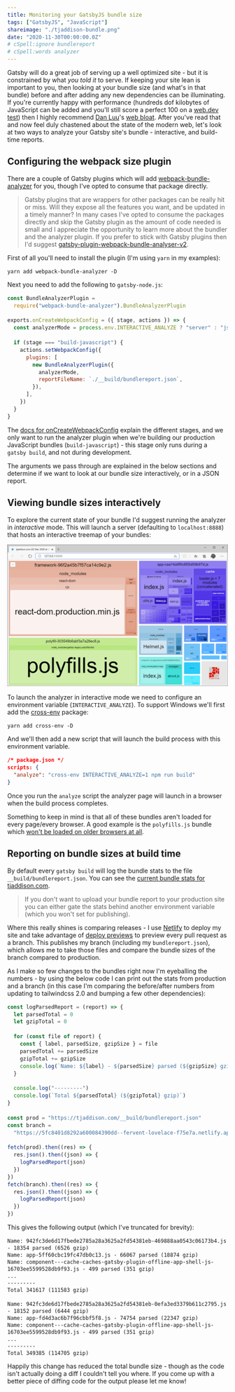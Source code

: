 ```yaml
---
title: Monitoring your GatsbyJS bundle size
tags: ["GatsbyJS", "JavaScript"]
shareimage: "./tjaddison-bundle.png"
date: "2020-11-30T00:00:00.0Z"
# cSpell:ignore bundlereport
# cSpell:words analyzer
---
```


Gatsby will do a great job of serving up a well optimized site - but it is constrained by what _you told it_ to serve. If keeping your site lean is important to you, then looking at your bundle size (and what's in that bundle) before and after adding any new dependencies can be illuminating. If you're currently happy with performance (hundreds dof kilobytes of JavaScript can be added and you'll still score a perfect 100 on a [web.dev test]) then I highly recommend [Dan Luu]'s [web bloat]. After you've read that and now feel duly chastened about the state of the modern web, let's look at two ways to analyze your Gatsby site's bundle - interactive, and build-time reports.

## Configuring the webpack size plugin

There are a couple of Gatsby plugins which will add [webpack-bundle-analyzer] for you, though I've opted to consume that package directly.

> Gatsby plugins that are wrappers for other packages can be really hit or miss. Will they expose all the features you want, and be updated in a timely manner? In many cases I've opted to consume the packages directly and skip the Gatsby plugin as the amount of code needed is small and I appreciate the opportunity to learn more about the bundler and the analyzer plugin. If you prefer to stick with Gatsby plugins then I'd suggest [gatsby-plugin-webpack-bundle-analyser-v2].

First of all you'll need to install the plugin (I'm using `yarn` in my examples):

```shell
yarn add webpack-bundle-analyzer -D
```

Next you need to add the following to `gatsby-node.js`:

```javascript
const BundleAnalyzerPlugin =
  require("webpack-bundle-analyzer").BundleAnalyzerPlugin

exports.onCreateWebpackConfig = ({ stage, actions }) => {
  const analyzerMode = process.env.INTERACTIVE_ANALYZE ? "server" : "json"

  if (stage === "build-javascript") {
    actions.setWebpackConfig({
      plugins: [
        new BundleAnalyzerPlugin({
          analyzerMode,
          reportFileName: `./__build/bundlereport.json`,
        }),
      ],
    })
  }
}
```

The [docs for onCreateWebpackConfig] explain the different stages, and we only want to run the analyzer plugin when we're building our production JavaScript bundles (`build-javascript`) - this stage only runs during a `gatsby build`, and not during development.

The arguments we pass through are explained in the below sections and determine if we want to look at our bundle size interactively, or in a JSON report.

## Viewing bundle sizes interactively

To explore the current state of your bundle I'd suggest running the analyzer in _interactive_ mode. This will launch a server (defaulting to `localhost:8888`) that hosts an interactive treemap of your bundles:

![A recent snapshot of this websites bundles](./tjaddison-bundle.png)

To launch the analyzer in interactive mode we need to configure an environment variable (`INTERACTIVE_ANALYZE`). To support Windows we'll first add the [cross-env] package:

```shell
yarn add cross-env -D
```

And we'll then add a new script that will launch the build process with this environment variable.

```json
/* package.json */
scripts: {
  "analyze": "cross-env INTERACTIVE_ANALYZE=1 npm run build"
}
```

Once you run the `analyze` script the analyzer page will launch in a browser when the build process completes.

Something to keep in mind is that all of these bundles aren't loaded for every page/every browser. A good example is the `polyfills.js` bundle which [won't be loaded on older browsers at all].

## Reporting on bundle sizes at build time

By default every `gatsby build` will log the bundle stats to the file `__build/bundlereport.json`. You can see the [current bundle stats for tjaddison.com].

> If you don't want to upload your bundle report to your production site you can either gate the stats behind another environment variable (which you won't set for publishing).

Where this really shines is comparing releases - I use [Netlify] to deploy my site and take advantage of [deploy previews] to preview every pull request as a branch. This publishes my branch (including my `bundlereport.json`), which allows me to take those files and compare the bundle sizes of the branch compared to production.

As I make so few changes to the bundles right now I'm eyeballing the numbers - by using the below code I can print out the stats from production and a branch (in this case I'm comparing the before/after numbers from updating to tailwindcss 2.0 and bumping a few other dependencies):

```javascript
const logParsedReport = (report) => {
  let parsedTotal = 0
  let gzipTotal = 0

  for (const file of report) {
    const { label, parsedSize, gzipSize } = file
    parsedTotal += parsedSize
    gzipTotal += gzipSize
    console.log(`Name: ${label} - ${parsedSize} parsed (${gzipSize} gzip)`)
  }

  console.log("---------")
  console.log(`Total ${parsedTotal} (${gzipTotal} gzip)`)
}

const prod = "https://tjaddison.com/__build/bundlereport.json"
const branch =
  "https://5fc8401d8292a600084390dd--fervent-lovelace-f75e7a.netlify.app/__build/bundlereport.json"

fetch(prod).then((res) => {
  res.json().then((json) => {
    logParsedReport(json)
  })
})
fetch(branch).then((res) => {
  res.json().then((json) => {
    logParsedReport(json)
  })
})
```

This gives the following output (which I've truncated for brevity):

```
Name: 942fc3de6d17fbede2785a28a3625a2fd54381eb-469888aa0543c06173b4.js - 18354 parsed (6526 gzip)
Name: app-5ff60cbc19fc47db0c13.js - 66067 parsed (18874 gzip)
Name: component---cache-caches-gatsby-plugin-offline-app-shell-js-16703ee5599528db9f93.js - 499 parsed (351 gzip)
...
---------
Total 341617 (111583 gzip)

Name: 942fc3de6d17fbede2785a28a3625a2fd54381eb-0efa3ed3379b611c2795.js - 18152 parsed (6444 gzip)
Name: app-fd4d3ac6b7f96cbbf5f8.js - 74754 parsed (22347 gzip)
Name: component---cache-caches-gatsby-plugin-offline-app-shell-js-16703ee5599528db9f93.js - 499 parsed (351 gzip)
...
---------
Total 349385 (114705 gzip)
```

Happily this change has reduced the total bundle size - though as the code isn't actually doing a diff I couldn't tell you where. If you come up with a better piece of diffing code for the output please let me know!

[web.dev test]: https://web.dev/measure/
[dan luu]: https://danluu.com/
[web bloat]: https://danluu.com/web-bloat/
[webpack-bundle-analyzer]: https://github.com/webpack-contrib/webpack-bundle-analyzer
[gatsby-plugin-webpack-size]: https://github.com/axe312ger/gatsby-plugin-webpack-size
[gatsby-plugin-webpack-bundle-analyser-v2]: https://github.com/JimmyBeldone/gatsby-plugin-webpack-bundle-analyser-v2
[docs for oncreatewebpackconfig]: https://www.gatsbyjs.com/docs/how-to/custom-configuration/add-custom-webpack-config/
[cross-env]: https://www.npmjs.com/package/cross-env
[won't be loaded on older browsers at all]: https://github.com/gatsbyjs/gatsby/issues/28736
[current bundle stats for tjaddison.com]: https://tjaddison.com/__build/bundlereport.json
[netlify]: https://www.netlify.com/
[deploy previews]: https://docs.netlify.com/site-deploys/overview/#deploy-preview-controls
